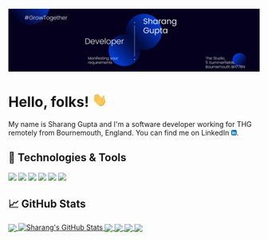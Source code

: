 [![Header](https://github.com/sharanggupta/sharanggupta/blob/main/header.jpeg?raw=true "Header")](https://www.sharanggupta.dev)

# Hello, folks! <img src="https://github.com/sharanggupta/sharanggupta/blob/main/wave.gif?raw=true" width="30px">

My name is Sharang Gupta and I'm a software developer working for THG remotely from Bournemouth, England. You can find me on LinkedIn [![LinkedIn][3.2]][3].

## 🔧 Technologies & Tools

![](https://img.shields.io/badge/Code-Java-informational?style=flat&logo=openjdk&logoColor=white&color=blue)
![](https://img.shields.io/badge/SpringBoot-6DB33F?style=flat-square&logo=Spring&logoColor=white)
![](https://img.shields.io/badge/Code-Python-informational?style=flat&logo=python&logoColor=white&color=yellow)
![](https://img.shields.io/badge/Apache%20Maven-C71A36?style=flat&logo=Apache%20Maven&logoColor=white)
![](https://img.shields.io/badge/OS-Linux-informational?style=flat&logo=linux&logoColor=white&color=green)
![](https://img.shields.io/badge/Editor-Intellij%20Idea-informational?style=flat&logo=intellijidea&logoColor=white&color=purple)


## &#x1f4c8; GitHub Stats
<a href="https://github.com/sharanggupta/sharanggupta">
  <img align="center" src="https://github-readme-stats.vercel.app/api/top-langs/?username=sharanggupta&title_color=ffffff&text_color=c9cacc&icon_color=2bbc8a&bg_color=1d1f21&langs_count=5&hide=Jupyter%20Notebook&layout=donut" />
</a>
<a href="https://github.com/sharanggupta/sharanggupta">
  <img align="top" src="https://github-readme-stats.vercel.app/api?username=sharanggupta&show_icons=true&line_height=27&count_private=true&title_color=ffffff&text_color=c9cacc&icon_color=2bbc8a&bg_color=1d1f21" alt="Sharang's GitHub Stats" />
</a>
<a href="https://github.com/sharanggupta/thiasil">
  <img align="center" src="https://github-readme-stats.vercel.app/api/pin/?username=sharanggupta&repo=thiasil&title_color=ffffff&text_color=c9cacc&icon_color=2bbc8a&bg_color=1d1f21" />
</a>
<a href="https://github.com/sharanggupta/batch-data-migration">
  <img align="center" src="https://github-readme-stats.vercel.app/api/pin/?username=sharanggupta&repo=batch-data-migration&title_color=ffffff&text_color=c9cacc&icon_color=2bbc8a&bg_color=1d1f21" />
</a>
<a href="https://github.com/sharanggupta/trade-platform">
  <img align="center" src="https://github-readme-stats.vercel.app/api/pin/?username=sharanggupta&repo=trade-platform&title_color=ffffff&text_color=c9cacc&icon_color=2bbc8a&bg_color=1d1f21" />
</a>
<a href="https://github.com/sharanggupta/MSc-Thesis">
  <img align="center" src="https://github-readme-stats.vercel.app/api/pin/?username=sharanggupta&repo=MSc-Thesis&title_color=ffffff&text_color=c9cacc&icon_color=2bbc8a&bg_color=1d1f21" />
</a>

<!-- links to social media icons -->

<!-- icons with padding -->

[1.1]: http://i.imgur.com/M6yBwxS.png "instagram icon with padding"
[2.1]: http://i.imgur.com/J6LeoUb.png "github icon with padding"

<!-- icons without padding -->

[1.2]: http://i.imgur.com/M6yBwxS.png "instagram icon without padding"
[2.2]: http://i.imgur.com/J6LeoUb.png "github icon without padding"
[3.2]: linkedin.png "LinkedIn icon without padding"

<!-- links to social media accounts -->

[1]: https://www.instagram.com/guptasharang/
[2]: https://github.com/sharanggupta
[3]: https://www.linkedin.com/in/sharanggupta/
